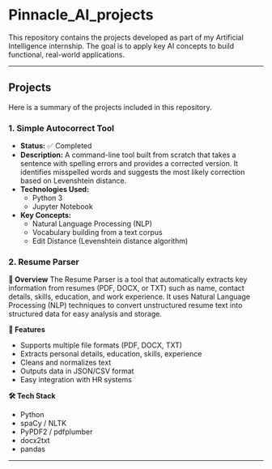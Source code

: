 # Pinnacle_AI_projects

This repository contains the projects developed as part of my Artificial Intelligence internship. The goal is to apply key AI concepts to build functional, real-world applications.

---

## Projects

Here is a summary of the projects included in this repository.

### 1. Simple Autocorrect Tool

* **Status:** ✅ Completed
* **Description:** A command-line tool built from scratch that takes a sentence with spelling errors and provides a corrected version. It identifies misspelled words and suggests the most likely correction based on Levenshtein distance.
* **Technologies Used:**
    * Python 3
    * Jupyter Notebook
* **Key Concepts:**
    * Natural Language Processing (NLP)
    * Vocabulary building from a text corpus
    * Edit Distance (Levenshtein distance algorithm)


### 2. Resume Parser
**📌 Overview**
The Resume Parser is a tool that automatically extracts key information from resumes (PDF, DOCX, or TXT) such as name, contact details, skills, education, and work experience.
It uses Natural Language Processing (NLP) techniques to convert unstructured resume text into structured data for easy analysis and storage.

**🚀 Features**
* Supports multiple file formats (PDF, DOCX, TXT)
* Extracts personal details, education, skills, experience
* Cleans and normalizes text
* Outputs data in JSON/CSV format
* Easy integration with HR systems

**🛠️ Tech Stack**
* Python
* spaCy / NLTK
* PyPDF2 / pdfplumber
* docx2txt
* pandas

---

